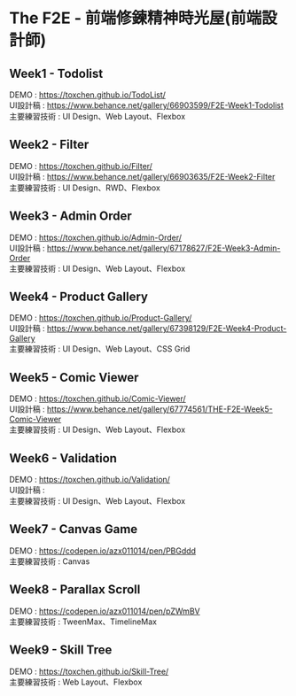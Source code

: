 # The F2E - 前端修鍊精神時光屋(前端設計師)

## Week1 - Todolist

DEMO : https://toxchen.github.io/TodoList/ <br>
UI設計稿 : https://www.behance.net/gallery/66903599/F2E-Week1-Todolist <br>
主要練習技術 : UI Design、Web Layout、Flexbox <br>

## Week2 - Filter

DEMO : https://toxchen.github.io/Filter/ <br>
UI設計稿 : https://www.behance.net/gallery/66903635/F2E-Week2-Filter <br>
主要練習技術 : UI Design、RWD、Flexbox <br>

## Week3 - Admin Order

DEMO : https://toxchen.github.io/Admin-Order/ <br>
UI設計稿 : https://www.behance.net/gallery/67178627/F2E-Week3-Admin-Order <br>
主要練習技術 : UI Design、Web Layout、Flexbox <br>

## Week4 - Product Gallery

DEMO : https://toxchen.github.io/Product-Gallery/ <br>
UI設計稿 : https://www.behance.net/gallery/67398129/F2E-Week4-Product-Gallery <br>
主要練習技術 : UI Design、Web Layout、CSS Grid <br>

## Week5 - Comic Viewer

DEMO : https://toxchen.github.io/Comic-Viewer/ <br>
UI設計稿 : https://www.behance.net/gallery/67774561/THE-F2E-Week5-Comic-Viewer <br>
主要練習技術 : UI Design、Web Layout、Flexbox <br>

## Week6 - Validation

DEMO : https://toxchen.github.io/Validation/ <br>
UI設計稿 :  <br>
主要練習技術 : UI Design、Web Layout、Flexbox <br>

## Week7 - Canvas Game

DEMO : https://codepen.io/azx011014/pen/PBGddd <br>
主要練習技術 : Canvas <br>

## Week8 - Parallax Scroll

DEMO : https://codepen.io/azx011014/pen/pZWmBV <br>
主要練習技術 : TweenMax、TimelineMax <br>

## Week9 - Skill Tree

DEMO : https://toxchen.github.io/Skill-Tree/ <br>
主要練習技術 : Web Layout、Flexbox <br>
